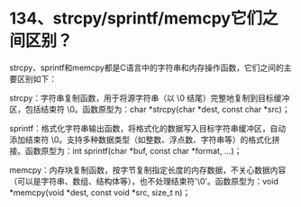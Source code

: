 # 134、strcpy/sprintf/memcpy它们之间区别？

strcpy、sprintf和memcpy都是C语言中的字符串和内存操作函数，它们之间的主要区别如下：


strcpy：字符串复制函数，用于将源字符串（以 \0 结尾）完整地复制到目标缓冲区，包括结束符 \0。函数原型为：char *strcpy(char *dest, const char *src)；

sprintf：格式化字符串输出函数，将格式化的数据写入目标字符串缓冲区，自动添加结束符 \0。支持多种数据类型（如整数、浮点数、字符串等）的格式化拼接。函数原型为：int sprintf(char *buf, const char *format, ...)；

memcpy：内存块复制函数，按字节复制指定长度的内存数据，不关心数据内容（可以是字符串、数组、结构体等），也不处理结束符'\0'。函数原型为：void *memcpy(void *dest, const void *src, size_t n)；
